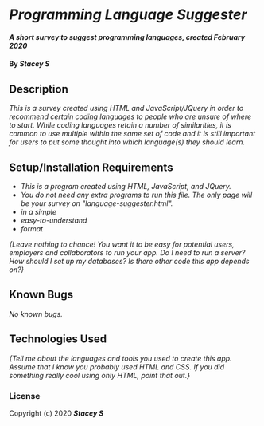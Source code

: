 # _Programming Language Suggester_

#### _A short survey to suggest programming languages, created February 2020_

#### By _**Stacey S**_

## Description

_This is a survey created using HTML and JavaScript/JQuery in order to recommend certain coding languages to people who are unsure of where to start. While coding languages retain a number of similarities, it is common to use multiple within the same set of code and it is still important for users to put some thought into which language(s) they should learn._

## Setup/Installation Requirements

* _This is a program created using HTML, JavaScript, and JQuery._
* _You do not need any extra programs to run this file. The only page will be your survey on "language-suggester.html"._
* _in a simple_
* _easy-to-understand_
* _format_

_{Leave nothing to chance! You want it to be easy for potential users, employers and collaborators to run your app. Do I need to run a server? How should I set up my databases? Is there other code this app depends on?}_

## Known Bugs

_No known bugs._

## Technologies Used

_{Tell me about the languages and tools you used to create this app. Assume that I know you probably used HTML and CSS. If you did something really cool using only HTML, point that out.}_

### License

Copyright (c) 2020 **_Stacey S_**